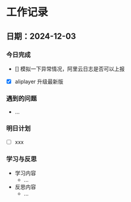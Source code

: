 # 工作记录

## 日期：2024-12-03

### 今日完成

- [] 模拟一下异常情况，阿里云日志是否可以上报
- [x] aliplayer 升级最新版

### 遇到的问题

- ...

### 明日计划

- [ ] xxx

### 学习与反思

- 学习内容
  - ...
- 反思内容
  - ...
